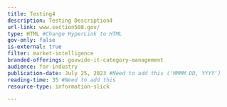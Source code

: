 ```yaml
---
title: Testing4
description: Testing Description4
url-link: www.section508.gov/
type: HTML #Change HyperLink to HTML
gov-only: false
is-external: true
filter: market-intelligence
branded-offerings: govwide-it-category-management
audience: for-industry
publication-date: July 25, 2023 #Need to add this ('MMMM DD, YYYY')
reading-time: 35 #Need to add this 
resource-type: information-slick

---
```

